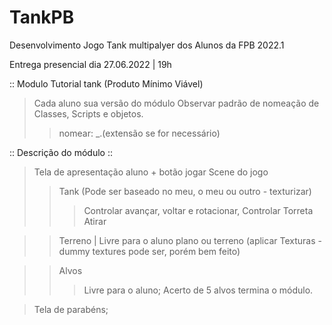 # TankPB
Desenvolvimento Jogo Tank multipalyer dos Alunos da FPB 2022.1

Entrega presencial dia 27.06.2022 | 19h

:: Modulo Tutorial tank (Produto Mínimo Viável)
> Cada aluno sua versão do módulo
> Observar padrão de nomeação de Classes, Scripts e objetos.
>> nomear: <Primeira e Segunda letra de seu nome em maiusculo>_<nome do objeto ou classeou ou Scrip>.(extensão se for necessário)

:: Descrição do módulo ::
  > Tela de apresentação aluno + botão jogar
  > Scene do jogo
  >> Tank (Pode ser baseado no meu, o meu ou outro - texturizar)
  >>> Controlar avançar, voltar e rotacionar,
  >>> Controlar Torreta
  >>> Atirar
  
  >> Terreno | Livre para o aluno plano ou terreno (aplicar Texturas - dummy textures pode ser, porém bem feito)

  >> Alvos
  >>> Livre para o aluno;
  >>> Acerto de 5 alvos termina o módulo.

  > Tela de parabéns;

